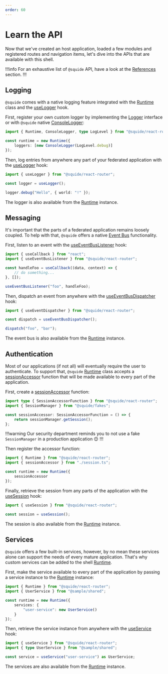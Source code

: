 ```yaml
---
order: 60
---
```


# Learn the API

Now that we've created an host application, loaded a few modules and registered routes and navigation items, let's dive into the APIs that are available with this shell.

!!!info
For an exhaustive list of `@squide` API, have a look at the [References](/references#api) section.
!!!

## Logging

`@squide` comes with a native logging feature integrated with the [Runtime](/references/runtime/runtime-class.md) class and the [useLogger](/references/runtime/useLogger.md) hook.

First, register your own custom logger by implementing the [Logger](/references/logging/Logger.md) interface or with `@squide` native [ConsoleLogger](/references/logging/ConsoleLogger):

```ts host/src/bootstrap.tsx
import { Runtime, ConsoleLogger, type LogLevel } from "@squide/react-router";

const runtime = new Runtime({
    loggers: [new ConsoleLogger(LogLevel.debug)]
});
```

Then, log entries from anywhere any part of your federated application with the [useLogger](/references/runtime/useLogger.md) hook:

```ts
import { useLogger } from "@squide/react-router";

const logger = useLogger();

logger.debug("Hello", { world: "!" });
```

The logger is also available from the [Runtime](/references/runtime/runtime-class.md) instance.

## Messaging

It's important that the parts of a federated application remains loosely coupled. To help with that, `@squide` offers a native [Event Bus](/references/messaging/EventBus.md) functionality.

First, listen to an event with the [useEventBusListener](/references/messaging/useEventBusListener.md) hook:

```ts
import { useCallback } from "react";
import { useEventBusListener } from "@squide/react-router";

const handleFoo = useCallback((data, context) => {
    // do something...
}, []);

useEventBusListener("foo", handleFoo);
```

Then, dispatch an event from anywhere with the [useEventBusDispatcher](/references/messaging/useEventBusDispatcher.md) hook:

```ts
import { useEventDispatcher } from "@squide/react-router";

const dispatch = useEventBusDispatcher();

dispatch("foo", "bar");
```

The event bus is also available from the [Runtime](/references/runtime/runtime-class.md) instance.

## Authentication

Most of our applications (if not all) will eventually require the user to authenticate. To support that, `@squide` [Runtime](/references/runtime/runtime-class.md) class accepts a [sessionAccessor](/references/fakes/SessionManager.md#integrate-with-a-runtime-instance) function that will be made available to every part of the application.

First, create a [sessionAccessor](/references/fakes/SessionManager.md#integrate-with-a-runtime-instance) function:

```ts host/src/session.ts
import type { SessionAccessorFunction } from "@squide/react-router";
import { SessionManager } from "@squide/fakes";

const sessionAccessor: SessionAccessorFunction = () => {
    return sessionManager.getSession();
};
```

!!!warning
Our security department reminds you to not use a fake `SessionManager` in a production application :blush:
!!!

Then register the accessor function:

```ts host/src/boostrap.tsx
import { Runtime } from "@squide/react-router";
import { sessionAccessor } from "./session.ts";

const runtime = new Runtime({
    sessionAccessor
});
```

Finally, retrieve the session from any parts of the application with the [useSession](/references/runtime/useSession) hook:

```ts
import { useSession } from "@squide/react-router";

const session = useSession();
```

The session is also available from the [Runtime](/references/runtime/runtime-class.md) instance.

## Services

`@squide` offers a few built-in services, however, by no mean these services alone can support the needs of every mature application. That's why custom services can be added to the shell [Runtime](/references/runtime/runtime-class.md).

First, make the service available to every part of the application by passing a service instance to the [Runtime](/references/runtime/runtime-class.md) instance:

```ts host/src/boostrap.tsx
import { Runtime } from "@squide/react-router";
import { UserService } from "@sample/shared";

const runtime = new Runtime({
    services: {
        "user-service": new UserService()
    }
});
```

Then, retrieve the service instance from anywhere with the [useService](/references/runtime/useService.md) hook:

```ts
import { useService } from "@squide/react-router";
import { type UserService } from "@sample/shared";

const service = useService("user-service") as UserService;
```

The services are also available from the [Runtime](/references/runtime/runtime-class.md) instance.



